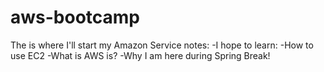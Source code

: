 # aws-bootcamp
The is where I'll start my Amazon Service notes: 
-I hope to learn: 
-How to use EC2
-What is AWS is? 
-Why I am here during Spring Break!

